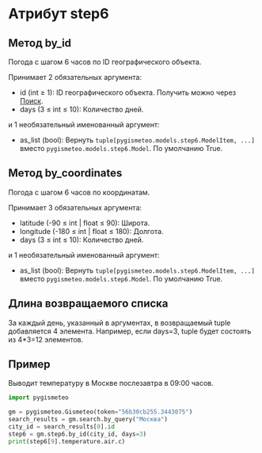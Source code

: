# Атрибут step6

## Метод by_id

Погода с шагом 6 часов по ID географического объекта.

Принимает 2 обязательных аргумента:

- id (int ≥ 1): ID географического объекта. Получить можно через [Поиск](search.md).
- days (3 ≤ int ≤ 10): Количество дней.

и 1 необязательный именованный аргумент:

- as_list (bool): Вернуть `tuple[pygismeteo.models.step6.ModelItem, ...]` вместо `pygismeteo.models.step6.Model`. По умолчанию True.

## Метод by_coordinates

Погода с шагом 6 часов по координатам.

Принимает 3 обязательных аргумента:

- latitude (-90 ≤ int | float ≤ 90): Широта.
- longitude (-180 ≤ int | float ≤ 180): Долгота.
- days (3 ≤ int ≤ 10): Количество дней.

и 1 необязательный именованный аргумент:

- as_list (bool): Вернуть `tuple[pygismeteo.models.step6.ModelItem, ...]` вместо `pygismeteo.models.step6.Model`. По умолчанию True.

## Длина возвращаемого списка

За каждый день, указанный в аргументах, в возвращаемый tuple добавляется 4 элемента. Например, если days=3, tuple будет состоять из 4\*3=12 элементов.

## Пример

Выводит температуру в Москве послезавтра в 09:00 часов.

```python
import pygismeteo

gm = pygismeteo.Gismeteo(token="56b30cb255.3443075")
search_results = gm.search.by_query("Москва")
city_id = search_results[0].id
step6 = gm.step6.by_id(city_id, days=3)
print(step6[9].temperature.air.c)
```
